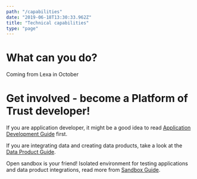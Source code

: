 ```yaml
---
path: "/capabilities"
date: "2019-06-18T13:30:33.962Z"
title: "Technical capabilities"
type: "page"
---
```



# What can you do?

Coming from Lexa in October

# Get involved - become a Platform of Trust developer!

If you are application developer, it might be a good idea to read [Application Development Guide](/guides/build-apps) first. 

If you are integrating data and creating data products, take a look at the [Data Product Guide](/guides/data-products). 

Open sandbox is your friend! Isolated environment for testing applications and data product integrations, read more from [Sandbox Guide](/guides/sandbox).